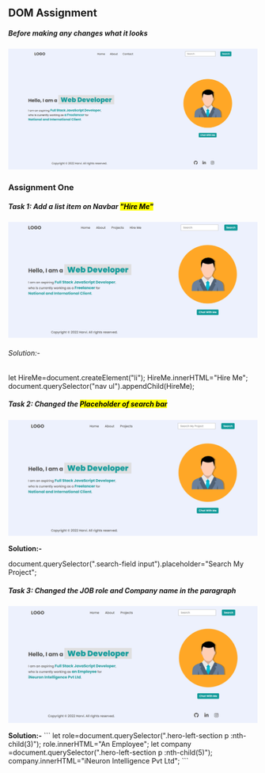 ## DOM Assignment

##### Before making any changes what it looks
![image](./Assets/Main%20page.png)

### Assignment One

##### Task 1: Add a list item on Navbar <mark>"Hire Me"</mark>
![image](./firstAssignmentImage/task1Output.png)

###### Solution:-

let HireMe=document.createElement("li");
HireMe.innerHTML="<a>Hire Me</a>";
document.querySelector("nav ul").appendChild(HireMe);

##### Task 2: Changed the <mark>Placeholder of search bar</mark>
![image](./firstAssignmentImage/task2Output.png)

**Solution:-** 

document.querySelector(".search-field input").placeholder="Search My Project";

##### Task 3: Changed the JOB role and Company name in the paragraph
![image](./firstAssignmentImage/task3Output.png)

**Solution:-** 
\```
let role=document.querySelector(".hero-left-section p :nth-child(3)");
role.innerHTML="An Employee";
let company =document.querySelector(".hero-left-section p :nth-child(5)");
company.innerHTML="iNeuron Intelligence Pvt Ltd";
\```